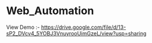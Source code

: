 # Web_Automation
View Demo :- https://drive.google.com/file/d/13-sP2_DVcv4_5YOBJ3VnuyrooUimGzeL/view?usp=sharing
